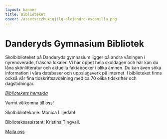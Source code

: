 ```yaml
---
layout: banner
title: Biblioteket
cover: /assets/czhuxiqjilg-alejandro-escamilla.png
---
```

# Danderyds Gymnasium Bibliotek
Skolbiblioteket på Danderyds gymnasium ligger på andra våningen i nyrenoverade, fräscha lokaler. 
Vi har öppet hela skoldagen och här kan du låna skönlitteratur och aktuella faktaböcker i olika ämnen. Du kan även söka information i våra databaser och uppslagsverk på internet. I biblioteket finns också vår fina tidskriftsavdelning med ca 70 olika tidskrifter och dagstidningar.

[<i>Bibliotekets hemsida</i>](https://dagybibliotek.wordpress.com/)

Varmt välkomna till oss!

Skolbibliotekarie: Monica Liljedahl 

Biblioteksassistent: Kristina Tingvall.

<a class="profile__link" href="mailto:biblioteket@dagy.danderyd.se">
		Maila oss</a>
